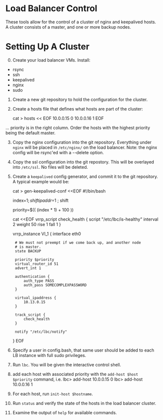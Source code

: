 Load Balancer Control
=====================

These tools allow for the control of a cluster of nginx and keepalived
hosts.  A cluster consists of a master, and one or more backup nodes.

Setting Up A Cluster
====================

0) Create your load balancer VMs.  Install:

- rsync
- ssh
- keepalived
- nginx
- sudo

1) Create a new git repository to hold the configuration for the cluster.

2) Create a hosts file that defines what hosts are part of the cluster:

    cat > hosts << EOF
    10.0.0.15	0
    10.0.0.16	1
    EOF

... priority is in the right column.  Order the hosts with the highest priority being the default master.

3) Copy the nginx configuration into the git repository.  Everything under ```nginx``` will be placed in ```/etc/nginx/``` on the load balancer. Note: the nginx config will be rsync'ed with a --delete option.

4) Copy the ssl configuration into the git repostory.  This will be overlayed into ```/etc/ssl```.  No files will be deleted.

5) Create a ```keepalived``` config generator, and commit it to the git repository.  A typical example would be:

    cat > gen-keepalived-conf <<EOF
    #!/bin/bash

    index=$1 ; shift
    ipaddr=$1 ; shift

    priority=$(( (index * 1) + 100 ))

    cat <<EOF
    vrrp_script check_health {
        script "/etc/lbc/is-healthy"
        interval 2
        weight 50
        rise 1
        fall 1
    }

    vrrp_instance VI_1 {
        interface eth0

        # We must not preempt if we come back up, and another node
        # is master.
        state BACKUP

        priority $priority
        virtual_router_id 51
        advert_int 1

        authentication {
            auth_type PASS
            auth_pass SOMECOMPLEXPASSWORD
        }

        virtual_ipaddress {
            10.13.0.15
        }

        track_script {
            check_health
        }

        notify "/etc/lbc/notify"
    }
    EOF

6) Specify a user in config.bash, that same user should be added to each LB instance with full sudo privileges.

7) Run ```lbc```.  You will be given the interactive control shell.

8) add each host with associated priority with the ```add-host $host $priority``` command, i.e.
   lbc> add-host 10.0.0.15 0
   lbc> add-host 10.0.0.16 1
   
9) For each host, run ```init-host $hostname```.

10) Run ```status``` and verify the state of the hosts in the load balancer cluster.

11) Examine the output of ```help``` for available commands.
